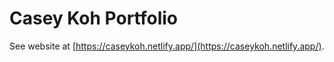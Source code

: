 # Casey Koh Portfolio

See website at [https://caseykoh.netlify.app/](https://caseykoh.netlify.app/).
